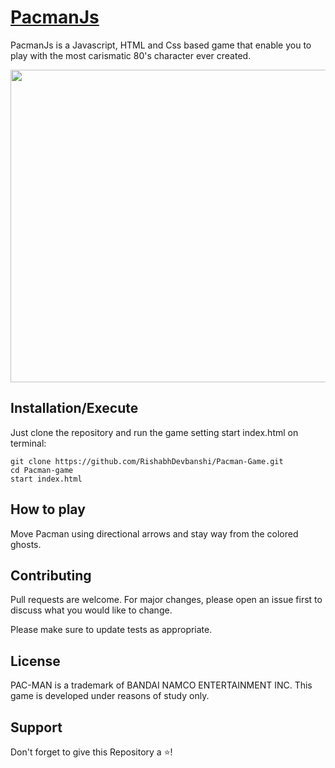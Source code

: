 # [PacmanJs](https://rishabhdevbanshi.github.io/Pacman-Game/)

PacmanJs is a Javascript, HTML and Css based game that enable you to play with the most carismatic 80's character ever created.

<img src="https://github.com/bhavesh1129/Pacman-Game/blob/master/PacmanImage.PNG" width="600" height="500">

## Installation/Execute

Just clone the repository and run the game setting start index.html on terminal:


```
git clone https://github.com/RishabhDevbanshi/Pacman-Game.git
cd Pacman-game
start index.html

```

## How to play

Move Pacman using directional arrows and stay way from the colored ghosts.


## Contributing

Pull requests are welcome. For major changes, please open an issue first to discuss what you would like to change.

Please make sure to update tests as appropriate.

## License

PAC-MAN is a trademark of BANDAI NAMCO ENTERTAINMENT INC.
This game is developed under reasons of study only.

## Support
 Don't forget to give this Repository a :star:! 
